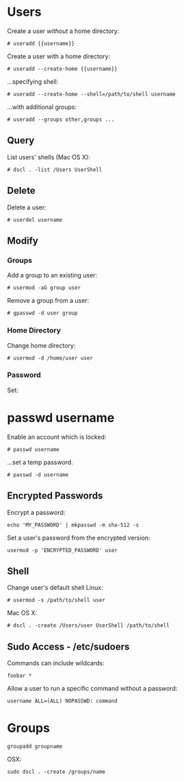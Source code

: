 # Users

Create a user *without* a home directory:

```
# useradd {{username}}
```

Create a user with a home directory:

```
# useradd --create-home {{username}}
```

...specifying shell:

```
# useradd --create-home --shell=/path/to/shell username
```

...with additional groups:

```
# useradd --groups other,groups ...
```

## Query

List users' shells (Mac OS X):

```
# dscl . -list /Users UserShell
```

## Delete

Delete a user:

```
# userdel username
```

## Modify

### Groups

Add a group to an existing user:

```
# usermod -aG group user
```

Remove a group from a user:
```
# gpasswd -d user group
```
### Home Directory
Change home directory:
```
# usermod -d /home/user user
```
### Password
Set:
# passwd username
Enable an account which is locked:
```
# passwd username
```
...set a temp password.
```
# passwd -d username
```

## Encrypted Passwords
Encrypt a password:
```
echo 'MY_PASSWORD' | mkpasswd -m sha-512 -s
```
Set a user's password from the encrypted version:
```
usermod -p 'ENCRYPTED_PASSWORD' user
```

## Shell
Change user's default shell
Linux:
```
# usermod -s /path/to/shell user
```
Mac OS X:
```
# dscl . -create /Users/user UserShell /path/to/shell
```

## Sudo Access - /etc/sudoers

Commands can include wildcards:
```
foobar *
```
Allow a user to run a specific command without a password:
```
username ALL=(ALL) NOPASSWD: command
```

# Groups

```
groupadd groupname
```

OSX:
```
sudo dscl . -create /groups/name
```
